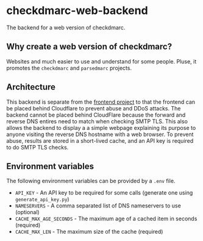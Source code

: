 # checkdmarc-web-backend

The backend for a web version of checkdmarc.

## Why create a web version of checkdmarc?

Websites and much easier to use and understand for some people. Pluse, it promotes the `checkdmarc` and `parsedmarc` projects.

## Architecture

This backend is separate from the [frontend project](https://github.com/domainaware/checkdmarc-web-frontend) to that the frontend can be placed behind Cloudflare to prevent abuse and DDoS attacks. The backend cannot be placed behind CloudFlare because the forward and reverse DNS entires need to match when checking SMTP TLS. This also allows the backend to display a a simple webpage explaining its purpose to anyone visiting the reverse DNS hostname with a web browser. To prevent abuse, results are stored in a short-lived cache, and an API key is required to do SMTP TLS checks.

## Environment variables

The following environment variables can be provided by a `.env` file.

- `API_KEY` - An API key to be required for some calls (generate one using `generate_api_key.py`)
- `NAMESERVERS` - A comma separated list of DNS nameservers to use (optional)
- `CACHE_MAX_AGE_SECONDS` - The maximum age of a cached item in seconds (required)
- `CACHE_MAX_LEN` - The maximum size of the cache (required)
